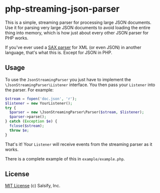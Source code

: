 php-streaming-json-parser
=========================

This is a simple, streaming parser for processing large JSON documents. Use it for parsing very large JSON documents to avoid loading the entire thing into memory, which is how just about every other JSON parser for PHP works.

If you've ever used a [SAX parser](http://en.wikipedia.org/wiki/Simple_API_for_XML) for XML (or even JSON) in another language, that's what this is. Except for JSON in PHP.


Usage
-----

To use the `JsonStreamingParser` you just have to implement the `\JsonStreamingParser\Listener` interface. You then pass your `Listener` into the parser. For example:

```php
$stream = fopen('doc.json', 'r');
$listener = new YourListener();
try {
  $parser = new \JsonStreamingParser\Parser($stream, $listener);
  $parser->parse();
} catch (Exception $e) {
  fclose($stream);
  throw $e;
}
```

That's it! Your `Listener` will receive events from the streaming parser as it works.

There is a complete example of this in `example/example.php`.


License
-------

[MIT License](http://mit-license.org/) (c) Salsify, Inc.

